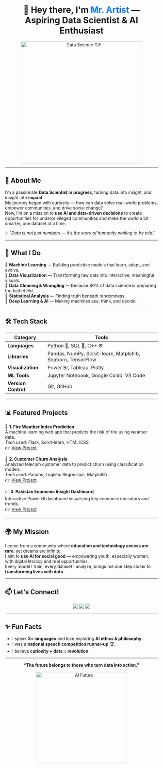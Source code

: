 <h1 align="center">👋 Hey there, I'm <span style="color:#0078ff;">Mr. Artist</span> — Aspiring Data Scientist & AI Enthusiast</h1>

<p align="center">
  <img src="https://media.giphy.com/media/3oKIPEqDGUULpEU0aQ/giphy.gif" width="400" alt="Data Science GIF">
</p>

---

## 🚀 About Me

I’m a passionate **Data Scientist in progress**, turning data into insight, and insight into **impact**.  
My journey began with curiosity — how can data solve real-world problems, empower communities, and drive social change?  
Now, I’m on a mission to **use AI and data-driven decisions** to create opportunities for underprivileged communities and make the world a bit smarter, one dataset at a time.  

💡 *"Data is not just numbers — it’s the story of humanity waiting to be told."*

---

## 🧠 What I Do

🔹 **Machine Learning** — Building predictive models that learn, adapt, and evolve.  
🔹 **Data Visualization** — Transforming raw data into interactive, meaningful visuals.  
🔹 **Data Cleaning & Wrangling** — Because 80% of data science is preparing the battlefield.  
🔹 **Statistical Analysis** — Finding truth beneath randomness.  
🔹 **Deep Learning & AI** — Making machines see, think, and decide.  

---

## 🛠️ Tech Stack

| Category | Tools |
|-----------|--------|
| **Languages** | Python 🐍, SQL 🧩, C++ ⚙️ |
| **Libraries** | Pandas, NumPy, Scikit-learn, Matplotlib, Seaborn, TensorFlow |
| **Visualization** | Power BI, Tableau, Plotly |
| **ML Tools** | Jupyter Notebook, Google Colab, VS Code |
| **Version Control** | Git, GitHub |

---

## 📊 Featured Projects

🎯 **1. Fire Weather Index Prediction**  
A machine learning web app that predicts the risk of fire using weather data.  
*Tech used:* Flask, Scikit-learn, HTML/CSS  
👉 [View Project](#)  

💬 **2. Customer Churn Analysis**  
Analyzed telecom customer data to predict churn using classification models.  
*Tech used:* Pandas, Logistic Regression, Matplotlib  
👉 [View Project](#)  

📈 **3. Pakistan Economic Insight Dashboard**  
Interactive Power BI dashboard visualizing key economic indicators and trends.  
👉 [View Project](#)  

---

## 🌍 My Mission

I come from a community where **education and technology access are rare**, yet dreams are infinite.  
I aim to **use AI for social good** — empowering youth, especially women, with digital literacy and real opportunities.  
Every model I train, every dataset I analyze, brings me one step closer to **transforming lives with data**.

---

## 📫 Let's Connect!

<p align="center">
  <a href="mailto:your.email@example.com"><img src="https://img.shields.io/badge/Email-0078D4?style=for-the-badge&logo=gmail&logoColor=white" /></a>
  <a href="https://www.linkedin.com/in/your-linkedin"><img src="https://img.shields.io/badge/LinkedIn-0077B5?style=for-the-badge&logo=linkedin&logoColor=white" /></a>
  <a href="https://github.com/your-github"><img src="https://img.shields.io/badge/GitHub-181717?style=for-the-badge&logo=github&logoColor=white" /></a>
</p>

---

## ✨ Fun Facts

- I speak **3+ languages** and love exploring **AI ethics & philosophy**.  
- I was a **national speech competition runner-up** 🏆.  
- I believe **curiosity + data = revolution**.  

---

<p align="center">
  <b>“The future belongs to those who turn data into action.”</b>  
</p>

<p align="center">
  <img src="https://media.giphy.com/media/fX2uB8D3B7l8M/giphy.gif" width="300" alt="AI Future">
</p>